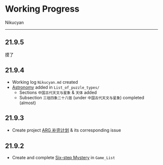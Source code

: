 # Working Progress 

Nikucyan

---

## 21.9.5

摸了


## 21.9.4

- Working log `Nikucyan.md` created
- [Astronomy](https://github.com/Nikucyan/ARG/blob/main/List_of_puzzle_types/Astronomy.md) added in `List_of_puzzle_types/`
  - Sections `中国古代天文与星象` & `天体` added
  - Subsection `三垣四象二十八宿` (under `中国古代天文与星象`) completed (almost)

## 21.9.3 

- Create project [ARG 补完计划](https://github.com/Nikucyan/ARG/projects/1) & its corresponding issue 

## 21.9.2

- Create and complete [Six-step Mystery](https://github.com/Nikucyan/ARG/blob/main/Game_List/ARG-Six-step_Mistery.md) in `Game_List`
